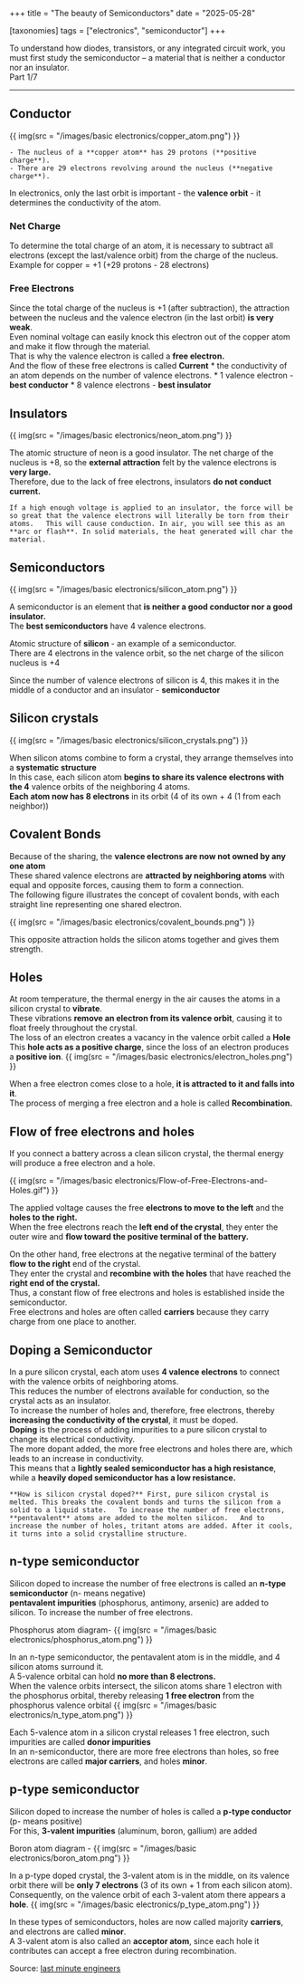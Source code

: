 +++
title = "The beauty of Semiconductors"
date = "2025-05-28"

[taxonomies]
tags = ["electronics", "semiconductor"]
+++

To understand how diodes, transistors, or any integrated circuit work, you must first study the semiconductor – a material that is neither a conductor nor an insulator.  
Part 1/7
<!-- more -->
---

## Conductor
{{ img(src = "/images/basic electronics/copper_atom.png") }}

    - The nucleus of a **copper atom** has 29 protons (**positive charge**).
    - There are 29 electrons revolving around the nucleus (**negative charge**).

In electronics, only the last orbit is important - the **valence orbit** - it determines the conductivity of the atom.

### Net Charge
To determine the total charge of an atom, it is necessary to subtract all electrons (except the last/valence orbit) from the charge of the nucleus.  
Example for copper = +1 (+29 protons - 28 electrons)

### Free Electrons
Since the total charge of the nucleus is +1 (after subtraction), the attraction between the nucleus and the valence electron (in the last orbit) **is very weak**.  
Even nominal voltage can easily knock this electron out of the copper atom and make it flow through the material.  
That is why the valence electron is called a **free electron.**  
And the flow of these free electrons is called **Current**
    * the conductivity of an atom depends on the number of valence electrons.
    * 1 valence electron - **best conductor**
    * 8 valence electrons - **best insulator**

## Insulators
{{ img(src = "/images/basic electronics/neon_atom.png") }}

The atomic structure of neon is a good insulator.
The net charge of the nucleus is +8, so the **external attraction** felt by the valence electrons is **very large.**  
Therefore, due to the lack of free electrons, insulators **do not conduct current.**

`
If a high enough voltage is applied to an insulator, the force will be so great that the valence electrons will literally be torn from their atoms.  
This will cause conduction.
In air, you will see this as an **arc or flash**.
In solid materials, the heat generated will char the material.
`

## Semiconductors

{{ img(src = "/images/basic electronics/silicon_atom.png") }}

A semiconductor is an element that **is neither a good conductor nor a good insulator.**  
The **best semiconductors** have 4 valence electrons.  

Atomic structure of **silicon** - an example of a semiconductor.  
There are 4 electrons in the valence orbit, so the net charge of the silicon nucleus is +4

Since the number of valence electrons of silicon is 4, this makes it in the middle of a conductor and an insulator - **semiconductor**

## Silicon crystals

{{ img(src = "/images/basic electronics/silicon_crystals.png") }}

When silicon atoms combine to form a crystal, they arrange themselves into a **systematic structure**  
In this case, each silicon atom **begins to share its valence electrons with the 4** valence orbits of the neighboring 4 atoms.  
**Each atom now has 8 electrons** in its orbit (4 of its own + 4 (1 from each neighbor))

## Covalent Bonds

Because of the sharing, the **valence electrons are now not owned by any one atom**  
These shared valence electrons are **attracted by neighboring atoms** with equal and opposite forces, causing them to form a connection.  
The following figure illustrates the concept of covalent bonds, with each straight line representing one shared electron.

{{ img(src = "/images/basic electronics/covalent_bounds.png") }}

This opposite attraction holds the silicon atoms together and gives them strength.

## Holes
At room temperature, the thermal energy in the air causes the atoms in a silicon crystal to **vibrate**.  
These vibrations **remove an electron from its valence orbit**, causing it to float freely throughout the crystal.  
The loss of an electron creates a vacancy in the valence orbit called a **Hole**  
This **hole acts as a positive charge**, since the loss of an electron produces a **positive ion**.
{{ img(src = "/images/basic electronics/electron_holes.png") }}

When a free electron comes close to a hole, **it is attracted to it and falls into it**.  
The process of merging a free electron and a hole is called **Recombination.**


## Flow of free electrons and holes
If you connect a battery across a clean silicon crystal, the thermal energy will produce a free electron and a hole.

{{ img(src = "/images/basic electronics/Flow-of-Free-Electrons-and-Holes.gif") }}

The applied voltage causes the free **electrons to move to the left** and the **holes to the right.**  
When the free electrons reach the **left end of the crystal**, they enter the outer wire and **flow toward the positive terminal of the battery.**

On the other hand, free electrons at the negative terminal of the battery **flow to the right** end of the crystal.  
They enter the crystal and **recombine with the holes** that have reached the **right end of the crystal.**  
Thus, a constant flow of free electrons and holes is established inside the semiconductor.  
Free electrons and holes are often called **carriers** because they carry charge from one place to another.

## Doping a Semiconductor
In a pure silicon crystal, each atom uses **4 valence electrons** to connect with the valence orbits of neighboring atoms.  
This reduces the number of electrons available for conduction, so the crystal acts as an insulator.  
To increase the number of holes and, therefore, free electrons, thereby **increasing the conductivity of the crystal**, it must be doped.  
**Doping** is the process of adding impurities to a pure silicon crystal to change its electrical conductivity.  
The more dopant added, the more free electrons and holes there are, which leads to an increase in conductivity.  
This means that a **lightly sealed semiconductor has a high resistance**, while a **heavily doped semiconductor has a low resistance.**

`
**How ​​is silicon crystal doped?**
First, pure silicon crystal is melted. This breaks the covalent bonds and turns the silicon from a solid to a liquid state.  
To increase the number of free electrons, **pentavalent** atoms are added to the molten silicon.  
And to increase the number of holes, tritant atoms are added. After it cools, it turns into a solid crystalline structure.
`

## n-type semiconductor
Silicon doped to increase the number of free electrons is called an **n-type semiconductor** (n- means negative)  
**pentavalent impurities** (phosphorus, antimony, arsenic) are added to silicon. To increase the number of free electrons.

Phosphorus atom diagram-
{{ img(src = "/images/basic electronics/phosphorus_atom.png") }}

In an n-type semiconductor, the pentavalent atom is in the middle, and 4 silicon atoms surround it.  
A 5-valence orbital can hold **no more than 8 electrons.**  
When the valence orbits intersect, the silicon atoms share 1 electron with the phosphorus orbital, thereby releasing **1 free electron** from the phosphorus valence orbital
{{ img(src = "/images/basic electronics/n_type_atom.png") }}

Each 5-valence atom in a silicon crystal releases 1 free electron, such impurities are called **donor impurities**  
In an n-semiconductor, there are more free electrons than holes, so free electrons are called **major carriers**, and holes **minor**.


## p-type semiconductor 
Silicon doped to increase the number of holes is called a **p-type conductor** (p- means positive)  
For this, **3-valent impurities** (aluminum, boron, gallium) are added  

Boron atom diagram -
{{ img(src = "/images/basic electronics/boron_atom.png") }}

In a p-type doped crystal, the 3-valent atom is in the middle, on its valence orbit there will be **only 7 electrons** (3 of its own + 1 from each silicon atom).  
Consequently, on the valence orbit of each 3-valent atom there appears a **hole**.
{{ img(src = "/images/basic electronics/p_type_atom.png") }}

In these types of semiconductors, holes are now called majority **carriers**, and electrons are called **minor**.  
A 3-valent atom is also called an **acceptor atom**, since each hole it contributes can accept a free electron during recombination.

Source: [last minute engineers](https://lastminuteengineers.com/semiconductor-basics/)